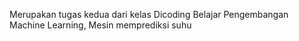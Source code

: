 Merupakan tugas kedua dari kelas Dicoding Belajar Pengembangan Machine Learning,
Mesin memprediksi suhu
